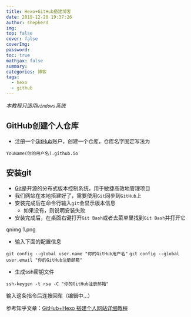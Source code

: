 ```yaml
---
title: Hexo+GitHub搭建博客
date: 2019-12-20 19:37:26
author: shepherd
img: 
top: false
cover: false
coverImg: 
password:
toc: true
mathjax: false
summary: 
categories: 博客
tags:
  - hexo
  - github
---
```


*本教程只适用`windows`系统*

##  GitHub创建个人仓库 

- 注册一个[GitHub]( https://github.com/ )账户，创建一个仓库，仓库名字固定写法为

`YouName(你的用户名).github.io`

##  安装git

-  [Git]( https://git-scm.com/download/win )是开源的分布式版本控制系统，用于敏捷高效地管理项目 
-  我们网站在本地搭建好了，需要使用`Git`同步到`GitHub`上 
- 安装完成后在命令行输入`git`会显示版本信息
  - 如果没有，则说明安装失败
- 安装完成后，在桌面右键打开`Git Bash`或者去菜单里找到`Git Bash`并打开它

 qnimg 1.png 

- 输入下面的配置信息

`git config --global user.name "你的GitHub用户名"`
`git config --global user.email "你的GitHub注册邮箱"`

-  生成ssh密钥文件 

`ssh-keygen -t rsa -C "你的GitHub注册邮箱"`

输入这条指令后连按回车（编辑中...）



参考知乎文章：[GitHub+Hexo 搭建个人网站详细教程]( https://zhuanlan.zhihu.com/p/26625249?utm_source=com.tencent.tim&utm_medium=social&utm_oi=881261714933415936)
